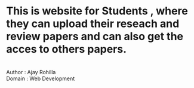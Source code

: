# This is website for Students , where they can upload their reseach and review papers and can also get the acces to others papers.
 <br>
 Author : Ajay Rohilla 
 <br>
 Domain : Web Development
 
